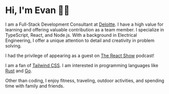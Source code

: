 # Hi, I'm Evan 👋🏻

I am a Full-Stack Development Consultant at [Deloitte](https://www.deloitte.com/global/en.html). I have a high value for learning and offering valuable contribution as a team member. I specialize in TypeScript, React, and Node.js. With a background in Electrical Engineering, I offer a unique attention to detail and creativity in problem solving.

I had the privilege of appearing as a guest on [The React Show](https://podcast.thereactshow.com/1764837/12142504) podcast!

I am a fan of [Tailwind CSS](https://tailwindcss.com). I am interested in programming languages like [Rust](https://www.rust-lang.org) and [Go](https://go.dev).

Other than coding, I enjoy fitness, traveling, outdoor activities, and spending time with family and friends.
